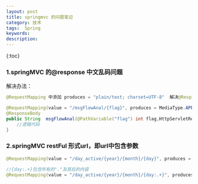 ```yaml
---
layout: post
title: springmvc 的问题笔记
category: 技术
tags:  Spring
keywords: 
description: 
---
```


{:toc}

 
### 1.springMVC 的@response 中文乱码问题

解决办法：

```java
@RequestMapping 中添加 produces = "plain/text; charset=UTF-8"  解决@ResponseBody乱码问题

@RequestMapping(value = "/msgFlowAnal/{flag}", produces = MediaType.APPLICATION_JSON_VALUE)
@ResponseBody
public String  msgFlowAnal(@PathVariable("flag") int flag,HttpServletRequest request){
    //逻辑代码
}
```

### 2.springMVC restFul 形式url，即url中包含参数

```java
@RequestMapping(value = "/day_active/{year}/{month}/{day}", produces = MediaType.APPLICATION_JSON_VALUE)

//{day:.+}包含所有的"."及其后的内容
@RequestMapping(value = "/day_active/{year}/{month}/{day:.+}", produces = MediaType.APPLICATION_JSON_VALUE)
```
